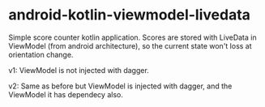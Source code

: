 # android-kotlin-viewmodel-livedata

Simple score counter kotlin application.
Scores are stored with LiveData in ViewModel (from android architecture), so the current state won't loss at orientation change.

v1:
ViewModel is not injected with dagger.

v2:
Same as before but ViewModel is injected with dagger, and the ViewModel it has dependecy also.